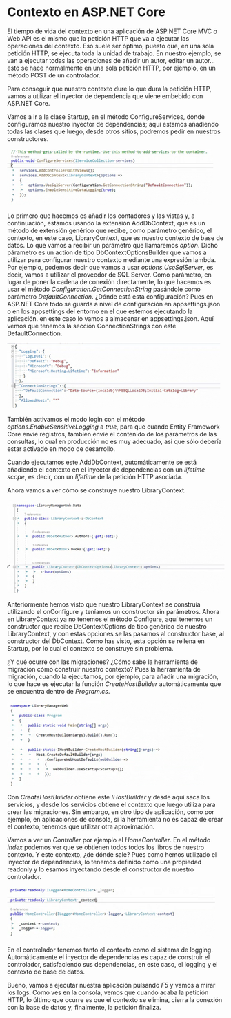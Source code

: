 # Contexto en ASP.NET Core

El tiempo de vida del contexto en una aplicación de ASP.NET Core MVC o Web API es el mismo que la petición HTTP que va a ejecutar las operaciones del contexto. Eso suele ser óptimo, puesto que, en una sola petición HTTP, se ejecuta toda la unidad de trabajo. En nuestro ejemplo, se van a ejecutar todas las operaciones de añadir un autor, editar un autor... esto se hace normalmente en una sola petición HTTP, por ejemplo, en un método POST de un controlador.

Para conseguir que nuestro contexto dure lo que dura la petición HTTP, vamos a utilizar el inyector de dependencia que viene embebido con ASP.NET Core.

Vamos a ir a la clase Startup, en el método ConfigureServices, donde configuramos nuestro inyector de dependencias; aquí estamos añadiendo todas las clases que luego, desde otros sitios, podremos pedir en nuestros constructores.

<img src="./content/configure-services.png" style="zoom:80%">

Lo primero que hacemos es añadir los contadores y las vistas y, a continuación, estamos usando la extensión AddDbContext, que es un método de extensión genérico que recibe, como parámetro genérico, el contexto, en este caso, LibraryContext, que es nuestro contexto de base de datos. Lo que vamos a recibir un parámetro que llamaremos _option_. Dicho párametro es un action de tipo DbContextOptionsBuilder que vamos a utilizar para configurar nuestro contexto mediante una expresión lambda. Por ejemplo, podemos decir que vamos a usar _options.UseSqlServer_, es decir, vamos a utilizar el proveedor de SQL Server. Como parámetro, en lugar de poner la cadena de conexión directamente, lo que hacemos es usar el método _Configuration.GetConnectionString_ pasándole como parámetro _DefaultConnection_. ¿Dónde está esta configuración? Pues en ASP.NET Core todo se guarda a nivel de configuración en appsettings.json o en los appsettings del entorno en el que estemos ejecutando la aplicación. en este caso lo vamos a almacenar en appsettings.json. Aquí vemos que tenemos la sección ConnectionStrings con este DefaultConnection.

<img src="./content/app-settings.png" style="zoom:80%">

También activamos el modo login con el método _options.EnableSensitiveLogging_ a _true_, para que cuando Entity Framework Core envíe registros, también envíe el contenido de los parámetros de las consultas, lo cual en producción no es muy adecuado, así que sólo debería estar activado en modo de desarrollo.

Cuando ejecutamos este AddDbContext, automáticamente se está añadiendo el contexto en el inyector de dependencias con un _lifetime scope_, es decir, con un _lifetime_ de la petición HTTP asociada.

Ahora vamos a ver cómo se construye nuestro LibraryContext.

<img src="./content/library-context-without-configure.png" style="zoom:80%">

Anteriormente hemos visto que nuestro LibraryContext se construía utilizando el onConfigure y teníamos un constructor sin parámetros. Ahora en LibraryContext  ya no tenemos el método Configure, aquí tenemos un constructor que recibe DbContextOptions de tipo genérico de nuestro LibraryContext, y con estas opciones se las pasamos al constructor base, al constructor del DbContext. Como has visto, esta opción se rellena en Startup, por lo cual el contexto se construye sin problema.

¿Y qué ocurre con las migraciones? ¿Cómo sabe la herramienta de migración cómo construir nuestro contexto? Pues la herramienta de migración, cuando la ejecutamos, por ejemplo, para añadir una migración, lo que hace es ejecutar la función _CreateHostBuilder_ automáticamente que se encuentra dentro de _Program.cs_.

<img src="./content/create-host-builder.png" style="zoom:80%">

Con _CreateHostBuilder_ obtiene este _IHostBuilder_ y desde aquí saca los servicios, y desde los servicios obtiene el contexto que luego utiliza para crear las migraciones. Sin embargo, en otro tipo de aplicación, como por ejemplo, en aplicaciones de consola, si la herramienta no es capaz de crear el contexto, tenemos que utilizar otra aproximación.

Vamos a ver un _Controller_ por ejemplo el _HomeController_. En el método _index_ podemos ver que se obtienen todos todos los libros de nuestro contexto. Y este contexto, ¿de dónde sale? Pues como hemos utilizado el inyector de dependencias, lo tenemos definido como una propiedad readonly y lo esamos inyectando desde el constructor de nuestro controlador.

<img src="./content/home-controller.png" style="zoom:80%">

En el controlador tenemos tanto el contexto como el sistema de logging. Automáticamente el inyector de dependencias es capaz de construir el controlador, satisfaciendo sus dependencias, en este caso, el logging y el contexto de base de datos.

Bueno, vamos a ejecutar nuestra aplicación pulsando _F5_ y vamos a mirar los logs. Como ves en la consola, vemos que cuando acaba la petición HTTP, lo último que ocurre es que el contexto se elimina, cierra la conexión con la base de datos y, finalmente, la petición finaliza.